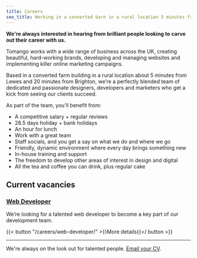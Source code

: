 ```yaml
---
title: Careers
seo_title: Working in a converted barn in a rural location 5 minutes from Lewes and 20 minutes from Brighton, find out what's so great about working for Tomango.
---
```


**We're always interested in hearing from brilliant people looking to carve out their career with us.**

Tomango works with a wide range of business across the UK, creating beautiful, hard-working brands, developing and managing websites and implementing killer online marketing campaigns.

Based in a converted farm building in a rural location about 5 minutes from Lewes and 20 minutes from Brighton, we’re a perfectly blended team of dedicated and passionate designers, developers and marketers who get a kick from seeing our clients succeed.

As part of the team, you'll benefit from:

- A competitive salary + regular reviews
- 28.5 days holiday + bank holidays
- An hour for lunch
- Work with a great team
- Staff socials, and you get a say on what we do and where we go
- Friendly, dynamic environment where every day brings something new
- In-house training and support
- The freedom to develop other areas of interest in design and digital
- All the tea and coffee you can drink, plus regular cake

## Current vacancies

### [Web Developer](/careers/web-developer/)

We’re looking for a talented web developer to become a key part of our development team.

{{< button "/careers/web-developer/" >}}More details{{</ button >}}

---

We're always on the look out for talented people. [Email your CV](mailto:jobs@tomango.co.uk).